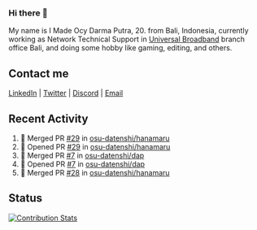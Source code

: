 ### Hi there 👋

My name is I Made Ocy Darma Putra, 20. from Bali, Indonesia, currently working as Network Technical Support in [Universal Broadband](https://universal.net.id) branch office Bali, and doing some hobby like gaming, editing, and others.

## Contact me

[LinkedIn](https://linkedin.com/in/troke) | [Twitter](https://twitter.com/darma_ochi) | [Discord](https://link.troke.id/discord) | <a href="mailto:ochi@troke.id">Email</a> 

## Recent Activity

<!--START_SECTION:activity-->
1. 🎉 Merged PR [#29](https://github.com/osu-datenshi/hanamaru/pull/29) in [osu-datenshi/hanamaru](https://github.com/osu-datenshi/hanamaru)
2. 💪 Opened PR [#29](https://github.com/osu-datenshi/hanamaru/pull/29) in [osu-datenshi/hanamaru](https://github.com/osu-datenshi/hanamaru)
3. 🎉 Merged PR [#7](https://github.com/osu-datenshi/dap/pull/7) in [osu-datenshi/dap](https://github.com/osu-datenshi/dap)
4. 💪 Opened PR [#7](https://github.com/osu-datenshi/dap/pull/7) in [osu-datenshi/dap](https://github.com/osu-datenshi/dap)
5. 🎉 Merged PR [#28](https://github.com/osu-datenshi/hanamaru/pull/28) in [osu-datenshi/hanamaru](https://github.com/osu-datenshi/hanamaru)
<!--END_SECTION:activity-->

## Status

[![Contribution Stats](https://github-contribution-stats.vercel.app/api/?username=troke12)](https://github.com/LordDashMe/github-contribution-stats/)
